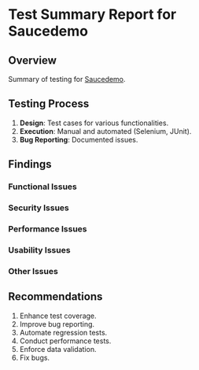 # Test Summary Report for Saucedemo

## Overview
Summary of testing for [Saucedemo](https://www.saucedemo.com/).

## Testing Process
1. **Design**: Test cases for various functionalities.
2. **Execution**: Manual and automated (Selenium, JUnit).
3. **Bug Reporting**: Documented issues.

## Findings
### Functional Issues
### Security Issues
### Performance Issues
### Usability Issues
### Other Issues


## Recommendations
1. Enhance test coverage.
2. Improve bug reporting.
3. Automate regression tests.
4. Conduct performance tests.
5. Enforce data validation.
6. Fix bugs.


